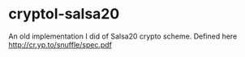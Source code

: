 # cryptol-salsa20
An old implementation I did of Salsa20 crypto scheme. Defined here http://cr.yp.to/snuffle/spec.pdf
